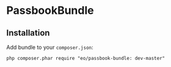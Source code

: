 # PassbookBundle

## Installation

Add bundle to your `composer.json`:
```
php composer.phar require "eo/passbook-bundle: dev-master"